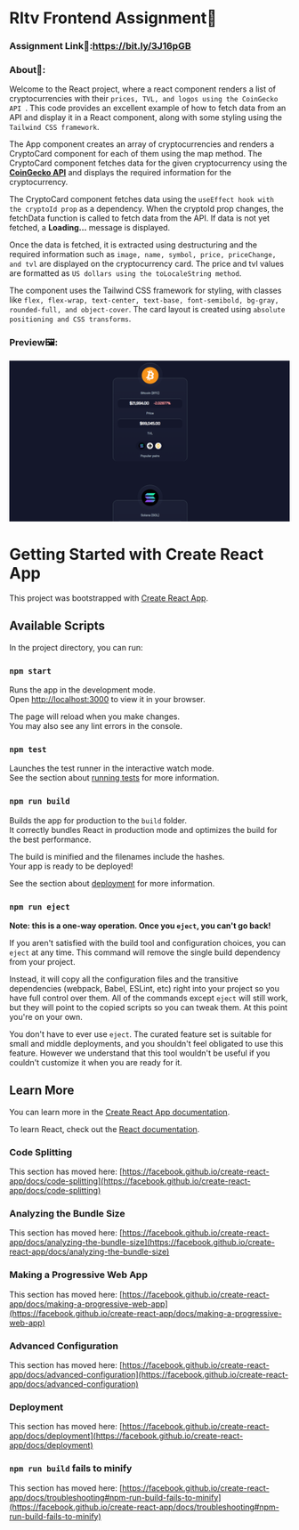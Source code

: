 # Rltv Frontend Assignment🚀
### Assignment Link🔗:https://bit.ly/3J16pGB

### About💭:

Welcome to the React project, where a react component renders a list of cryptocurrencies with their ```prices, TVL, and logos using the CoinGecko API ```. This code provides an excellent example of how to fetch data from an API and display it in a React component, along with some styling using the ```Tailwind CSS framework```.

The App component creates an array of cryptocurrencies and renders a CryptoCard component for each of them using the map method. The CryptoCard component fetches data for the given cryptocurrency using the <a href="https://www.coingecko.com/en/api" >**CoinGecko API**</a> and displays the required information for the cryptocurrency.

The CryptoCard component fetches data using the ```useEffect hook with the cryptoId prop``` as a dependency. When the cryptoId prop changes, the fetchData function is called to fetch data from the API. If data is not yet fetched, a **Loading...** message is displayed.

Once the data is fetched, it is extracted using destructuring and the required information such as ```image, name, symbol, price, priceChange, and tvl``` are displayed on the cryptocurrency card. The price and tvl values are formatted as ```US dollars using the toLocaleString method```.

The component uses the Tailwind CSS framework for styling, with classes like ```flex, flex-wrap, text-center, text-base, font-semibold, bg-gray, rounded-full, and object-cover```. The card layout is created using ```absolute positioning and CSS transforms```.

### Preview🖼️:

<img src="https://github.com/bhavesh1129/Rltv-Frontend-Assignment/blob/master/Preview-old.png" />

# Getting Started with Create React App

This project was bootstrapped with [Create React App](https://github.com/facebook/create-react-app).

## Available Scripts

In the project directory, you can run:

### `npm start`

Runs the app in the development mode.\
Open [http://localhost:3000](http://localhost:3000) to view it in your browser.

The page will reload when you make changes.\
You may also see any lint errors in the console.

### `npm test`

Launches the test runner in the interactive watch mode.\
See the section about [running tests](https://facebook.github.io/create-react-app/docs/running-tests) for more information.

### `npm run build`

Builds the app for production to the `build` folder.\
It correctly bundles React in production mode and optimizes the build for the best performance.

The build is minified and the filenames include the hashes.\
Your app is ready to be deployed!

See the section about [deployment](https://facebook.github.io/create-react-app/docs/deployment) for more information.

### `npm run eject`

**Note: this is a one-way operation. Once you `eject`, you can't go back!**

If you aren't satisfied with the build tool and configuration choices, you can `eject` at any time. This command will remove the single build dependency from your project.

Instead, it will copy all the configuration files and the transitive dependencies (webpack, Babel, ESLint, etc) right into your project so you have full control over them. All of the commands except `eject` will still work, but they will point to the copied scripts so you can tweak them. At this point you're on your own.

You don't have to ever use `eject`. The curated feature set is suitable for small and middle deployments, and you shouldn't feel obligated to use this feature. However we understand that this tool wouldn't be useful if you couldn't customize it when you are ready for it.

## Learn More

You can learn more in the [Create React App documentation](https://facebook.github.io/create-react-app/docs/getting-started).

To learn React, check out the [React documentation](https://reactjs.org/).

### Code Splitting

This section has moved here: [https://facebook.github.io/create-react-app/docs/code-splitting](https://facebook.github.io/create-react-app/docs/code-splitting)

### Analyzing the Bundle Size

This section has moved here: [https://facebook.github.io/create-react-app/docs/analyzing-the-bundle-size](https://facebook.github.io/create-react-app/docs/analyzing-the-bundle-size)

### Making a Progressive Web App

This section has moved here: [https://facebook.github.io/create-react-app/docs/making-a-progressive-web-app](https://facebook.github.io/create-react-app/docs/making-a-progressive-web-app)

### Advanced Configuration

This section has moved here: [https://facebook.github.io/create-react-app/docs/advanced-configuration](https://facebook.github.io/create-react-app/docs/advanced-configuration)

### Deployment

This section has moved here: [https://facebook.github.io/create-react-app/docs/deployment](https://facebook.github.io/create-react-app/docs/deployment)

### `npm run build` fails to minify

This section has moved here: [https://facebook.github.io/create-react-app/docs/troubleshooting#npm-run-build-fails-to-minify](https://facebook.github.io/create-react-app/docs/troubleshooting#npm-run-build-fails-to-minify)
